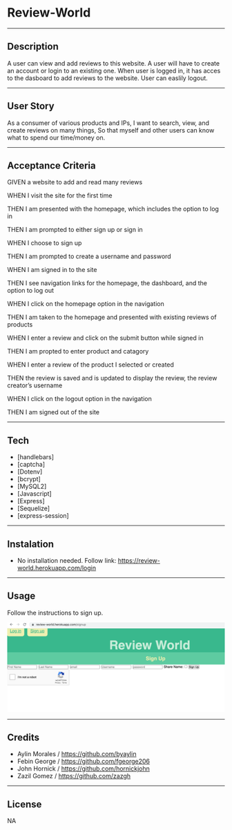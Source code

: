 # Review-World


---

## Description


A user can view and add reviews to this website.
A user will have to create an account or login to an existing one.
When user is logged in, it has acces to the dasboard to add reviews to the website.
User can easlily logout.



---

## User Story


As a consumer of various products and IPs,
I want to search, view, and create reviews on many things,
So that myself and other users can know what to spend our time/money on.



---
## Acceptance Criteria


GIVEN a website to add and read many reviews

WHEN I visit the site for the first time

THEN I am presented with the homepage, which includes the option to log in

THEN I am prompted to either sign up or sign in

WHEN I choose to sign up

THEN I am prompted to create a username and password

WHEN I am signed in to the site

THEN I see navigation links for the homepage, the dashboard, and the option to log out

WHEN I click on the homepage option in the navigation

THEN I am taken to the homepage and presented with existing reviews of products

WHEN I enter a review and click on the submit button while signed in

THEN I am propted to enter product and catagory

WHEN I enter a review of the product I selected or created

THEN the review is saved and is updated to display the review, the review creator’s username

WHEN I click on the logout option in the navigation

THEN I am signed out of the site



---


## Tech

* [handlebars]
* [captcha]
* [Dotenv]
* [bcrypt]
* [MySQL2]
* [Javascript]
* [Express]
* [Sequelize]
* [express-session]

---

## Instalation

* No installation needed. Follow link: https://review-world.herokuapp.com/login

---

## Usage

Follow the instructions to sign up.

![My screenshot](views/Images/ScreenShot.png)

---

## Credits

* Aylin Morales / https://github.com/byaylin
* Febin George / https://github.com/fgeorge206
* John Hornick / https://github.com/hornickjohn
* Zazil Gomez / https://github.com/zazgh

---

## License

NA